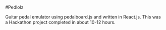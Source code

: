 #Pedlolz

Guitar pedal emulator using pedalboard.js and written in React.js.  This was a Hackathon project completed in about 10-12 hours.
